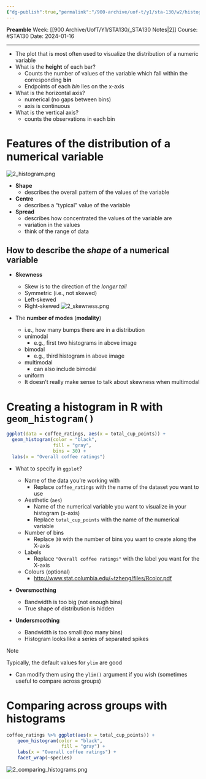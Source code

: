```yaml
---
{"dg-publish":true,"permalink":"/900-archive/uof-t/y1/sta-130/w2/histograms/","created":"2024-01-16T15:21:44.838-08:00","updated":"2024-02-15T15:36:33.141-08:00"}
---
```



**Preamble**
Week: [[900 Archive/UofT/Y1/STA130/_STA130 Notes\|2]]
Course: #STA130
Date: 2024-01-16

---

- The plot that is most often used to visualize the distribution of a numeric variable
- What is the **height** of each bar?
	- Counts the number of values of the variable which fall within the corresponding **bin**
	- Endpoints of each *bin* lies on the x-axis
- What is the horizontal axis?
	- numerical (no gaps between bins)
	- axis is continuous
- What is the vertical axis?
	- counts the observations in each bin

# Features of the distribution of a numerical variable

![2_histogram.png](/img/user/900%20Archive/UofT/Y1/Files/STA130/2_histogram.png)

- **Shape**
	- describes the overall pattern of the values of the variable
- **Centre**
	- describes a “typical” value of the variable
- **Spread**
	- describes how concentrated the values of the variable are
	- variation in the values
	- think of the range of data

## How to describe the *shape* of a numerical variable
- **Skewness**
	- Skew is to the direction of the *longer tail*
	- Symmetric (i.e., not skewed)
	- Left-skewed
	- Right-skewed
	  ![2_skewness.png](/img/user/900%20Archive/UofT/Y1/Files/STA130/2_skewness.png)

- The **number of modes** (**modality**)
	- i.e., how many bumps there are in a distribution
	- unimodal
		- e.g., first two histograms in above image
	- bimodal
		- e.g., third histogram in above image
	- multimodal
		- can also include bimodal
	- uniform
	- It doesn’t really make sense to talk about skewness when multimodal

# Creating a histogram in R with `geom_histogram()`

```r
ggplot(data = coffee_ratings, aes(x = total_cup_points)) +
  geom_histogram(color = "black",
                 fill = "gray",
                 bins = 30) +
  labs(x = "Overall coffee ratings")
```

- What to specify in `ggplot`?
	- Name of the data you’re working with
		- Replace `coffee_ratings` with the name of the dataset you want to use
	- Aesthetic (`aes`)
		- Name of the numerical variable you want to visualize in your histogram (x-axis)
		- Replace `total_cup_points` with the name of the numerical variable
	- Number of bins
		- Replace `30` with the number of bins you want to create along the X-axis
	- Labels
		- Replace `"Overall coffee ratings"` with the label you want for the X-axis
	- Colours (optional)
		- http://www.stat.columbia.edu/~tzheng/files/Rcolor.pdf


- **Oversmoothing**
	- Bandwidth is too big (not enough bins)
	- True shape of distribution is hidden
- **Undersmoothing**
	- Bandwidth is too small (too many bins)
	- Histogram looks like a series of separated spikes

> [!note]
> Typically, the default values for `ylim` are good
> - Can modify them using the `ylim()` argument if you wish (sometimes useful to compare across groups)

# Comparing across groups with histograms

```r
coffee_ratings %>% ggplot(aes(x = total_cup_points)) +
	geom_histogram(color = "black",
					fill = "gray") +
	labs(x = "Overall coffee ratings") + 
	facet_wrap(~species)
```

![2_comparing_histograms.png](/img/user/900%20Archive/UofT/Y1/Files/STA130/2_comparing_histograms.png)
